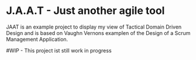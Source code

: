 # J.A.A.T - Just another agile tool
JAAT is an example project to display my view of Tactical Domain Driven Design and is based on Vaughn Vernons examplen
of the Design of a Scrum Management Application.

#WIP - This project ist still work in progress

